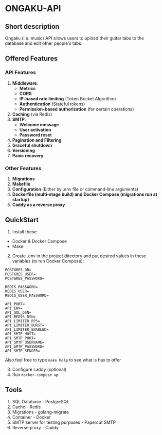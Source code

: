 # ONGAKU-API

## Short description
Ongaku (i.e. music) API allows users to upload their guitar tabs to the database and edit other people's tabs.

## Offered Features

### API Features
1. **Middleware**:
      - **Metrics**
      - **CORS**
      - **IP-based rate limiting** (Token Bucket Algorithm)
      - **Authentication** (Stateful tokens)
      - **Permission-based authorization** (for certain operations)
2. **Caching** (via Redis)
3. **SMTP**:
      - **Welcome message**
      - **User activation**
      - **Password reset**
4. **Pagination and Filtering**
5. **Graceful shutdown**
6. **Versioning**
7. **Panic recovery**

### Other Features
1. **Migrations**
2. **Makefile**
3. **Configuration** (Either by .env file or command-line arguments)
4. **Dockerfile (multi-stage build) and Docker Compose (migrations run at startup)**
5. **Caddy as a reverse proxy**

## QuickStart
1. Install these:
- Docker & Docker Compose
- Make

2. Create .env in the project directory and put desired values in these variables (to run Docker Compose):
```
POSTGRES_DB=
POSTGRES_USER=
POSTGRES_PASSWORD=

REDIS_PASSWORD=
REDIS_USER=
REDIS_USER_PASSWORD=

API_PORT=
API_ENV=
API_SQL_DSN=
API_REDIS_DSN=
API_LIMITER_RPS=
API_LIMITER_BURST=
API_LIMITER_ENABLED=
API_SMTP_HOST=
API_SMTP_PORT=
API_SMTP_USERNAME=
API_SMTP_PASSWORD=
API_SMTP_SENDER=
```

Also feel free to type ```make help``` to see what is has to offer

3. Configure caddy (optional)
4. Run ```docker-compose up```

## Tools
1. SQL Database - PostgreSQL
2. Cache - Redis
3. Migrations - golang-migrate
4. Container - Docker
5. SMTP server for testing purposes - Papercut SMTP
6. Reverse proxy - Caddy
